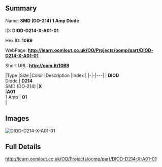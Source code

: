 

## Summary
 
Name: __SMD (DO-214) 1 Amp Diode__

ID: __DIOD-D214-X-A01-01__

Hex ID: __10B9__

WebPage: __http://learn.oomlout.co.uk/OO/Projects/oomp/part/DIOD-D214-X-A01-01__

Short URL: __http://oom.lt/10B9__


|Type   |Size   |Color   |Description   |Index   |
|-|-|---|
| __DIOD__ <br>Diode  | __D214__<br>SMD (DO-214)   |__X__<br>    |__A01__<br>1 Amp    | __01__<br>  |


## Images
![DIOD-D214-X-A01-01](http://oomlout.com/oomp-gen/parts/DIOD-D214-X-A01-01/DIOD-D214-X-A01-01_420.jpg)

## Full Details

 http://learn.oomlout.co.uk/OO/Projects/oomp/part/DIOD-D214-X-A01-01

